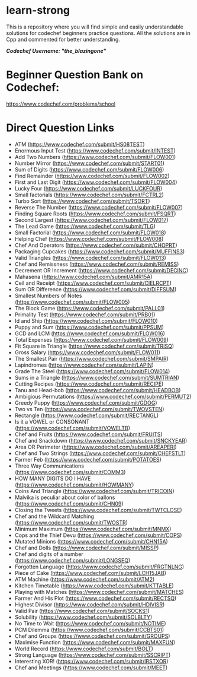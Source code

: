 # learn-strong
This is a repository where you will find simple and easily understandable solutions for codechef beginners practice questions. 
All the solutions are in Cpp and commented for better understanding. 

***Codechef Username: "the_blazingone"***

# Beginner Question Bank on Codechef: 
https://www.codechef.com/problems/school

# Direct Question Links
* ATM (https://www.codechef.com/submit/HS08TEST)
* Enormous Input Test (https://www.codechef.com/submit/INTEST)
* Add Two Numbers (https://www.codechef.com/submit/FLOW001)
* Number Mirror (https://www.codechef.com/submit/START01)
* Sum of Digits (https://www.codechef.com/submit/FLOW006)
* Find Remainder (https://www.codechef.com/submit/FLOW002)
* First and Last Digit (https://www.codechef.com/submit/FLOW004)
* Lucky Four (https://www.codechef.com/submit/LUCKFOUR)
* Small factorials (https://www.codechef.com/submit/FCTRL2)
* Turbo Sort (https://www.codechef.com/submit/TSORT)
* Reverse The Number (https://www.codechef.com/submit/FLOW007)
* Finding Square Roots (https://www.codechef.com/submit/FSQRT)
* Second Largest (https://www.codechef.com/submit/FLOW017)
* The Lead Game (https://www.codechef.com/submit/TLG)
* Small Factorial (https://www.codechef.com/submit/FLOW018)
* Helping Chef (https://www.codechef.com/submit/FLOW008)
* Chef And Operators (https://www.codechef.com/submit/CHOPRT)
* Packaging Cupcakes (https://www.codechef.com/submit/MUFFINS3)
* Valid Triangles (https://www.codechef.com/submit/FLOW013)
* Chef and Remissness (https://www.codechef.com/submit/REMISS)
* Decrement OR Increment (https://www.codechef.com/submit/DECINC)
* Mahasena (https://www.codechef.com/submit/AMR15A)
* Ceil and Receipt (https://www.codechef.com/submit/CIELRCPT)
* Sum OR Difference (https://www.codechef.com/submit/DIFFSUM)
* Smallest Numbers of Notes (https://www.codechef.com/submit/FLOW005)
* The Block Game (https://www.codechef.com/submit/PALL01)
* Primality Test (https://www.codechef.com/submit/PRB01)
* Id and Ship (https://www.codechef.com/submit/FLOW010)
* Puppy and Sum (https://www.codechef.com/submit/PPSUM)
* GCD and LCM (https://www.codechef.com/submit/FLOW016)
* Total Expenses (https://www.codechef.com/submit/FLOW009)
* Fit Square in Triangle (https://www.codechef.com/submit/TRISQ)
* Gross Salary (https://www.codechef.com/submit/FLOW011)
* The Smallest Pair (https://www.codechef.com/submit/SMPAIR)
* Lapindromes (https://www.codechef.com/submit/LAPIN)
* Grade The Steel (https://www.codechef.com/submit/FLOW014)
* Sums in a Triangle (https://www.codechef.com/submit/SUMTRIAN)
* Cutting Recipes (https://www.codechef.com/submit/RECIPE)
* Tanu and Head-bob (https://www.codechef.com/submit/HEADBOB)
* Ambigious Permutations (https://www.codechef.com/submit/PERMUT2)
* Greedy Puppy (https://www.codechef.com/submit/GDOG)
* Two vs Ten (https://www.codechef.com/submit/TWOVSTEN)
* Rectangle (https://www.codechef.com/submit/RECTANGL)
* Is it a VOWEL or CONSONANT (https://www.codechef.com/submit/VOWELTB)
* Chef and Fruits (https://www.codechef.com/submit/FRUITS)
* Chef and Snackdown (https://www.codechef.com/submit/SNCKYEAR)
* Area OR Perimeter (https://www.codechef.com/submit/AREAPERI)
* Chef and Two Strings (https://www.codechef.com/submit/CHEFSTLT)
* Farmer Feb (https://www.codechef.com/submit/POTATOES)
* Three Way Communications (https://www.codechef.com/submit/COMM3)
* HOW MANY DIGITS DO I HAVE (https://www.codechef.com/submit/HOWMANY)
* Coins And Triangle (https://www.codechef.com/submit/TRICOIN)
* Malvika is peculiar about color of ballons (https://www.codechef.com/submit/CHN09)
* Closing the Tweets (https://www.codechef.com/submit/TWTCLOSE)
* Chef and the Wildcard Matching (https://www.codechef.com/submit/TWOSTR)
* Minimum Maximum (https://www.codechef.com/submit/MNMX)
* Cops and the Thief Devu (https://www.codechef.com/submit/COPS)
* Mutated Minions (https://www.codechef.com/submit/CHN15A)
* Chef and Dolls (https://www.codechef.com/submit/MISSP)
* Chef and digits of a number (https://www.codechef.com/submit/LONGSEQ)
* Forgotten Language (https://www.codechef.com/submit/FRGTNLNG)
* Piece of Cake (https://www.codechef.com/submit/LCH15JAB)
* ATM Machine (https://www.codechef.com/submit/ATM2)
* Kitchen Timetable (https://www.codechef.com/submit/KTTABLE)
* Playing with Matches (https://www.codechef.com/submit/MATCHES)
* Farmer And His Plot (https://www.codechef.com/submit/RECTSQ)
* Highest Divisor (https://www.codechef.com/submit/HDIVISR)
* Valid Pair (https://www.codechef.com/submit/SOCKS1)
* Solubility (https://www.codechef.com/submit/SOLBLTY)
* No Time to Wait (https://www.codechef.com/submit/NOTIME)
* PCM Dilemma (https://www.codechef.com/submit/CCBTS01)
* Chef and Groups (https://www.codechef.com/submit/GROUPS)
* Maximise Function (https://www.codechef.com/submit/MAXFUN)
* World Record (https://www.codechef.com/submit/BOLT)
* Strong Language (https://www.codechef.com/submit/SSCRIPT)
* Interesting XOR! (https://www.codechef.com/submit/IRSTXOR)
* Chef and Meetings (https://www.codechef.com/submit/MEET)
